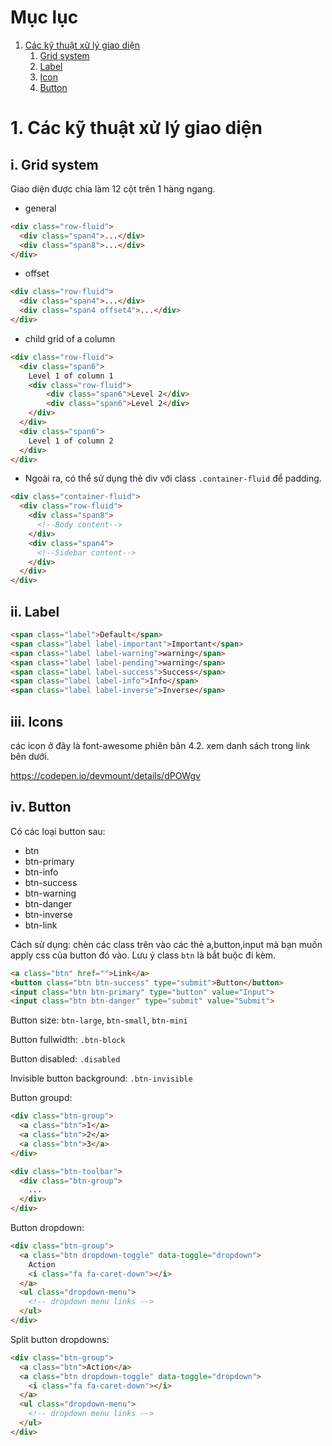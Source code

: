 # Mục lục
1. [Các kỹ thuật xử lý giao diện](#1-cc-k-thut-x-l-giao-din)
    1. [Grid system](#1-grid-system)
    2. [Label](#2-label)
    3. [Icon](#3-icons)
    4. [Button](#4-button)

# 1. Các kỹ thuật xử lý giao diện

## i. Grid system

Giao diện được chia làm 12 cột trên 1 hàng ngang.

* general

```html
<div class="row-fluid">
  <div class="span4">...</div>
  <div class="span8">...</div>
</div>
```

* offset

```html
<div class="row-fluid">
  <div class="span4">...</div>
  <div class="span4 offset4">...</div>
</div>
```

* child grid of a column 

```html
<div class="row-fluid">
  <div class="span6">
    Level 1 of column 1
    <div class="row-fluid">
        <div class="span6">Level 2</div>
        <div class="span6">Level 2</div>
    </div>
  </div>
  <div class="span6">
    Level 1 of column 2
  </div>
</div>
```

* Ngoài ra, có thể sử dụng thẻ div với class `.container-fluid` để padding.

```html
<div class="container-fluid">
  <div class="row-fluid">
    <div class="span8">
      <!--Body content-->
    </div>
    <div class="span4">
      <!--Sidebar content-->
    </div>
  </div>
</div>
```

## ii. Label

```html
<span class="label">Default</span>
<span class="label label-important">Important</span>
<span class="label label-warning">warning</span>
<span class="label label-pending">warning</span>
<span class="label label-success">Success</span>
<span class="label label-info">Info</span>
<span class="label label-inverse">Inverse</span>
```

## iii. Icons

các icon ở đây là font-awesome phiên bản 4.2. xem danh sách trong link bên dưới.

https://codepen.io/devmount/details/dPOWgv

## iv. Button

Có các loại button sau: 
- btn
- btn-primary
- btn-info
- btn-success
- btn-warning
- btn-danger
- btn-inverse
- btn-link 

Cách sử dụng: chèn các class trên vào các thẻ a,button,input mà bạn muốn apply css của button đó vào. Lưu ý class `btn` là bắt buộc đi kèm.

```html
<a class="btn" href="">Link</a>
<button class="btn btn-success" type="submit">Button</button>
<input class="btn btn-primary" type="button" value="Input">
<input class="btn btn-danger" type="submit" value="Submit">
```

Button size: `btn-large`, `btn-small`, `btn-mini`

Button fullwidth: `.btn-block`

Button disabled: `.disabled`

Invisible button background: `.btn-invisible`

Button groupd: 

```html
<div class="btn-group">
  <a class="btn">1</a>
  <a class="btn">2</a>
  <a class="btn">3</a>
</div>
```

```html
<div class="btn-toolbar">
  <div class="btn-group">
    ...
  </div>
</div>
```

Button dropdown:

```html
<div class="btn-group">
  <a class="btn dropdown-toggle" data-toggle="dropdown">
    Action
    <i class="fa fa-caret-down"></i>
  </a>
  <ul class="dropdown-menu">
    <!-- dropdown menu links -->
  </ul>
</div>
```

Split button dropdowns:

```html
<div class="btn-group">
  <a class="btn">Action</a>
  <a class="btn dropdown-toggle" data-toggle="dropdown">
    <i class="fa fa-caret-down"></i>
  </a>
  <ul class="dropdown-menu">
    <!-- dropdown menu links -->
  </ul>
</div>
```


